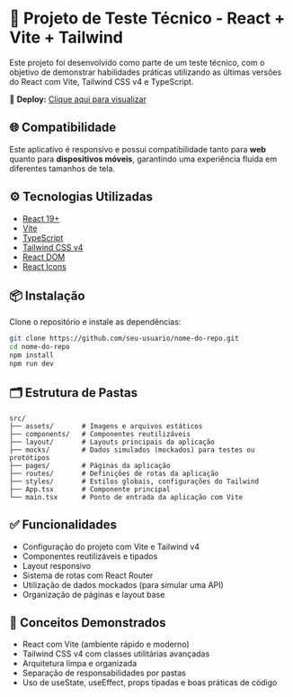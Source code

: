 # 🚨 Projeto de Teste Técnico - React + Vite + Tailwind

Este projeto foi desenvolvido como parte de um teste técnico, com o objetivo de demonstrar habilidades práticas utilizando as últimas versões do React com Vite, Tailwind CSS v4 e TypeScript.

🔗 **Deploy:** [Clique aqui para visualizar](https://tropa-digital-front-end-test.vercel.app/)

## 🌐 Compatibilidade

Este aplicativo é responsivo e possui compatibilidade tanto para **web** quanto para **dispositivos móveis**, garantindo uma experiência fluida em diferentes tamanhos de tela.

## ⚙️ Tecnologias Utilizadas

- [React 19+](https://reactjs.org/)
- [Vite](https://vitejs.dev/)
- [TypeScript](https://www.typescriptlang.org/)
- [Tailwind CSS v4](https://tailwindcss.com/)
- [React DOM](https://reactjs.org/docs/react-dom.html)
- [React Icons](https://react-icons.github.io/react-icons/)

## 📦 Instalação

Clone o repositório e instale as dependências:

```bash
git clone https://github.com/seu-usuario/nome-do-repo.git
cd nome-do-repo
npm install
npm run dev
```

## 🗂️ Estrutura de Pastas

```text
src/
├── assets/       # Imagens e arquivos estáticos  
├── components/   # Componentes reutilizáveis  
├── layout/       # Layouts principais da aplicação  
├── mocks/        # Dados simulados (mockados) para testes ou protótipos  
├── pages/        # Páginas da aplicação  
├── routes/       # Definições de rotas da aplicação  
├── styles/       # Estilos globais, configurações do Tailwind  
├── App.tsx       # Componente principal  
└── main.tsx      # Ponto de entrada da aplicação com Vite  
```

## ✅ Funcionalidades
- Configuração do projeto com Vite e Tailwind v4
- Componentes reutilizáveis e tipados
- Layout responsivo
- Sistema de rotas com React Router
- Utilização de dados mockados (para simular uma API)
- Organização de páginas e layout base

## 🧠 Conceitos Demonstrados
- React com Vite (ambiente rápido e moderno)
- Tailwind CSS v4 com classes utilitárias avançadas
- Arquitetura limpa e organizada
- Separação de responsabilidades por pastas
- Uso de useState, useEffect, props tipadas e boas práticas de código
